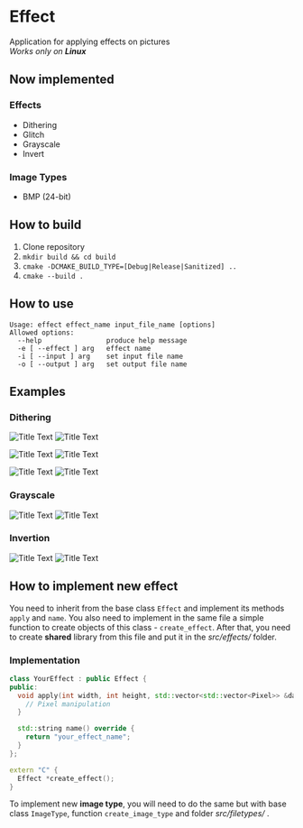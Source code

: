 # Effect
Application for applying effects on pictures  
_Works only on **Linux**_

## Now implemented
### Effects
* Dithering
* Glitch
* Grayscale
* Invert

### Image Types
* BMP (24-bit)

## How to build
1. Clone repository
2. `mkdir build && cd build`
3. `cmake -DCMAKE_BUILD_TYPE=[Debug|Release|Sanitized] ..`
4. `cmake --build .`

## How to use
```
Usage: effect effect_name input_file_name [options]
Allowed options:
  --help                produce help message
  -e [ --effect ] arg   effect name
  -i [ --input ] arg    set input file name
  -o [ --output ] arg   set output file name
```

## Examples
### Dithering
![](res/Regina-Spektor.png "Title Text")
![](res/Regina-Spektor_dithering.png "Title Text")

![](res/regina.png "Title Text")
![](res/regina_dithering.png "Title Text")

![](res/cube.png "Title Text")
![](res/cube_dithering.png "Title Text")

### Grayscale
![](res/birmancat.png "Title Text")
![](res/birmancat_grayscale.png "Title Text")

### Invertion
![](res/in-the-aeroplane-over-the-sea.png "Title Text")
![](res/in-the-aeroplane-over-the-sea_invert.png "Title Text")

## How to implement new effect
You need to inherit from the base class `Effect` and implement its
methods `apply` and `name`. You also need to implement in the same
file a simple function to create objects of this class - `create_effect`.
After that, you need to create **shared** library from this file and put
it in the _src/effects/_ folder.

### Implementation
```cpp
class YourEffect : public Effect {
public:
  void apply(int width, int height, std::vector<std::vector<Pixel>> &data) override {
    // Pixel manipulation
  }

  std::string name() override {
    return "your_effect_name";
  }
};

extern "C" {
  Effect *create_effect();
}
```

To implement new **image type**, you will need to do the same but with base
class `ImageType`, function `create_image_type` and folder _src/filetypes/_
.